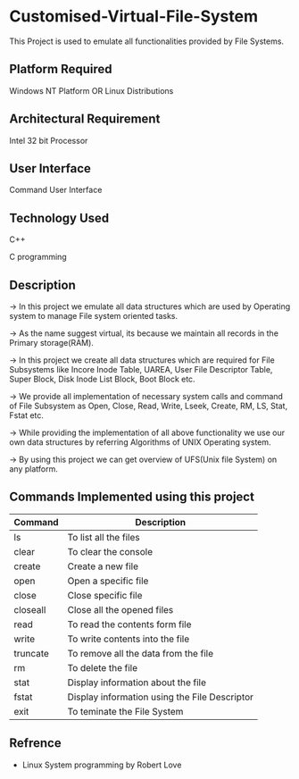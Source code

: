 
# Customised-Virtual-File-System

This Project is used to emulate all functionalities provided by File Systems.


## Platform Required

Windows NT Platform OR Linux Distributions
## Architectural Requirement

Intel 32 bit Processor
## User Interface 

Command User Interface
## Technology Used

C++

C programming
## Description

-> In this project we emulate all data structures which are used
   by Operating system to manage File system oriented tasks.

-> As the name suggest virtual, its because we maintain all
   records in the Primary storage(RAM).

-> In this project we create all data structures which are 
   required for File Subsystems like Incore Inode Table, UAREA,
   User File Descriptor Table, Super Block, Disk Inode List Block,
   Boot Block etc. 
      
-> We provide all implementation of necessary system calls and 
   command of File Subsystem as Open, Close, Read, Write, Lseek, 
   Create, RM, LS, Stat, Fstat etc.

-> While providing the implementation of all above functionality
   we use our own data structures by referring Algorithms of UNIX
   Operating system. 
     
-> By using this project we can get overview of UFS(Unix file 
   System) on any platform.
   ## Commands Implemented using this project

| Command             | Description                                                                |
| ----------------- | ------------------------------------------------------------------ |
| ls | To list all the files |
| clear | To clear the console |
| create | Create a new file |
| open | Open a specific file |
| close | Close specific file |
| closeall | Close all the opened files |
| read | To read the contents form file |
| write | To write contents into the file |
| truncate | To remove all the data from the file |
| rm | To delete the file |
| stat | Display information about the file |
| fstat | Display information using the File Descriptor |
| exit | To teminate the File System |




## Refrence

- Linux System programming by Robert Love

